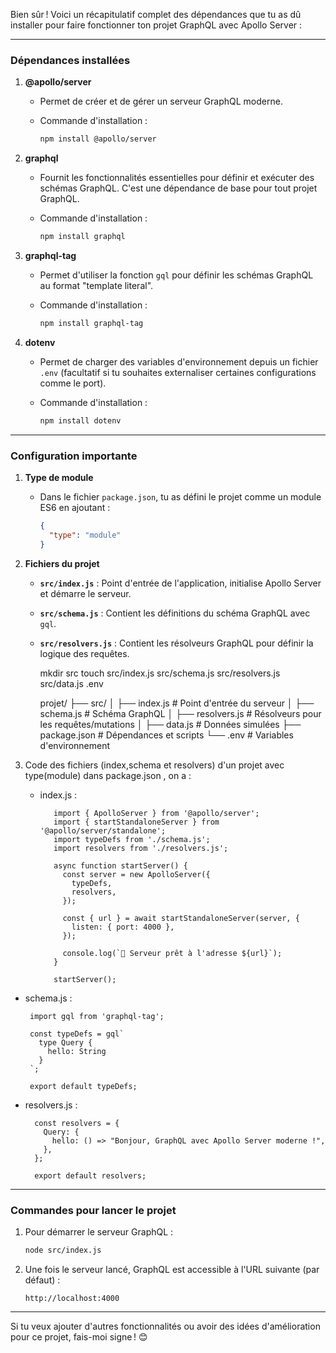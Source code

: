 Bien sûr ! Voici un récapitulatif complet des dépendances que tu as dû installer pour faire fonctionner ton projet GraphQL avec Apollo Server :

---

### **Dépendances installées**

1. **@apollo/server**
    
    - Permet de créer et de gérer un serveur GraphQL moderne.
    - Commande d'installation :
        
        ```bash
        npm install @apollo/server
        ```
        
2. **graphql**
    
    - Fournit les fonctionnalités essentielles pour définir et exécuter des schémas GraphQL. C'est une dépendance de base pour tout projet GraphQL.
    - Commande d'installation :
        
        ```bash
        npm install graphql
        ```
        
3. **graphql-tag**
    
    - Permet d'utiliser la fonction `gql` pour définir les schémas GraphQL au format "template literal".
    - Commande d'installation :
        
        ```bash
        npm install graphql-tag
        ```
        
4. **dotenv**
    
    - Permet de charger des variables d'environnement depuis un fichier `.env` (facultatif si tu souhaites externaliser certaines configurations comme le port).
    - Commande d'installation :
        
        ```bash
        npm install dotenv
        ```
        

---

### **Configuration importante**

1. **Type de module**
    
    - Dans le fichier `package.json`, tu as défini le projet comme un module ES6 en ajoutant :
        
        ```json
        {
          "type": "module"
        }
        ```
        
2. **Fichiers du projet**
    
    - **`src/index.js`** : Point d'entrée de l'application, initialise Apollo Server et démarre le serveur.
    - **`src/schema.js`** : Contient les définitions du schéma GraphQL avec `gql`.
    - **`src/resolvers.js`** : Contient les résolveurs GraphQL pour définir la logique des requêtes.
      
      mkdir src
      touch src/index.js src/schema.js src/resolvers.js src/data.js .env

      
      projet/
		├── src/
		│   ├── index.js         # Point d'entrée du serveur
		│   ├── schema.js        # Schéma GraphQL
		│   ├── resolvers.js     # Résolveurs pour les requêtes/mutations
		│   ├── data.js          # Données simulées
		├── package.json         # Dépendances et scripts
		└── .env                 # Variables d'environnement
	
3. Code des fichiers (index,schema et resolvers) d'un projet avec type(module) dans package.json , on a :
   
   * index.js :
   
			import { ApolloServer } from '@apollo/server';
			import { startStandaloneServer } from '@apollo/server/standalone';
			import typeDefs from './schema.js';
			import resolvers from './resolvers.js';
			
			async function startServer() {
			  const server = new ApolloServer({
				typeDefs,
				resolvers,
			  });
			
			  const { url } = await startStandaloneServer(server, {
				listen: { port: 4000 },
			  });
			
			  console.log(`🚀 Serveur prêt à l'adresse ${url}`);
			}
			
			startServer();


*  schema.js :

		import gql from 'graphql-tag';

		const typeDefs = gql`
		  type Query {
			hello: String
		  }
		`;
		
		export default typeDefs;


* resolvers.js :

		const resolvers = {
		  Query: {
		    hello: () => "Bonjour, GraphQL avec Apollo Server moderne !",
		  },
		};
		
		export default resolvers;


---

### **Commandes pour lancer le projet**

1. Pour démarrer le serveur GraphQL :
    
    ```bash
    node src/index.js
    ```
    
2. Une fois le serveur lancé, GraphQL est accessible à l'URL suivante (par défaut) :
    
    ```
    http://localhost:4000
    ```
    

---

Si tu veux ajouter d'autres fonctionnalités ou avoir des idées d'amélioration pour ce projet, fais-moi signe ! 😊